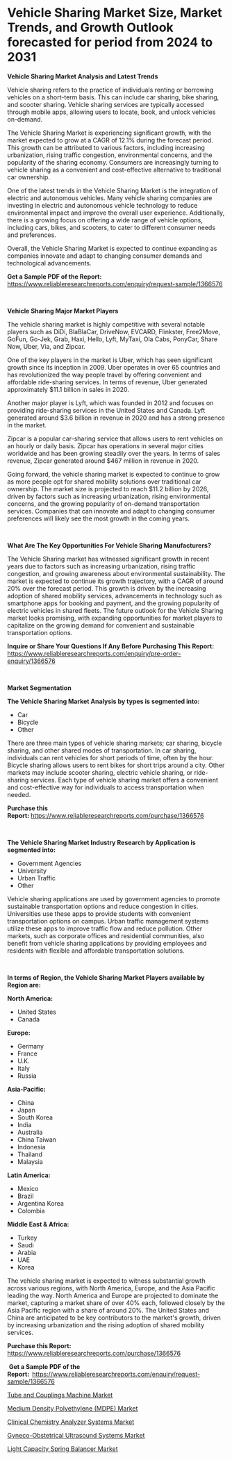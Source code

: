 <p><h1>Vehicle Sharing Market Size, Market Trends, and Growth Outlook forecasted for period from 2024 to 2031</h1></p><p><strong>Vehicle Sharing Market Analysis and Latest Trends</strong></p>
<p><p>Vehicle sharing refers to the practice of individuals renting or borrowing vehicles on a short-term basis. This can include car sharing, bike sharing, and scooter sharing. Vehicle sharing services are typically accessed through mobile apps, allowing users to locate, book, and unlock vehicles on-demand.</p><p>The Vehicle Sharing Market is experiencing significant growth, with the market expected to grow at a CAGR of 12.1% during the forecast period. This growth can be attributed to various factors, including increasing urbanization, rising traffic congestion, environmental concerns, and the popularity of the sharing economy. Consumers are increasingly turning to vehicle sharing as a convenient and cost-effective alternative to traditional car ownership.</p><p>One of the latest trends in the Vehicle Sharing Market is the integration of electric and autonomous vehicles. Many vehicle sharing companies are investing in electric and autonomous vehicle technology to reduce environmental impact and improve the overall user experience. Additionally, there is a growing focus on offering a wide range of vehicle options, including cars, bikes, and scooters, to cater to different consumer needs and preferences.</p><p>Overall, the Vehicle Sharing Market is expected to continue expanding as companies innovate and adapt to changing consumer demands and technological advancements.</p></p>
<p><strong>Get a Sample PDF of the Report:&nbsp;</strong> <a href="https://www.reliableresearchreports.com/enquiry/request-sample/1366576">https://www.reliableresearchreports.com/enquiry/request-sample/1366576</a></p>
<p>&nbsp;</p>
<p><strong>Vehicle Sharing Major Market Players</strong></p>
<p><p>The vehicle sharing market is highly competitive with several notable players such as DiDi, BlaBlaCar, DriveNow, EVCARD, Flinkster, Free2Move, GoFun, Go-Jek, Grab, Haxi, Hello, Lyft, MyTaxi, Ola Cabs, PonyCar, Share Now, Uber, Via, and Zipcar. </p><p>One of the key players in the market is Uber, which has seen significant growth since its inception in 2009. Uber operates in over 65 countries and has revolutionized the way people travel by offering convenient and affordable ride-sharing services. In terms of revenue, Uber generated approximately $11.1 billion in sales in 2020.</p><p>Another major player is Lyft, which was founded in 2012 and focuses on providing ride-sharing services in the United States and Canada. Lyft generated around $3.6 billion in revenue in 2020 and has a strong presence in the market.</p><p>Zipcar is a popular car-sharing service that allows users to rent vehicles on an hourly or daily basis. Zipcar has operations in several major cities worldwide and has been growing steadily over the years. In terms of sales revenue, Zipcar generated around $467 million in revenue in 2020.</p><p>Going forward, the vehicle sharing market is expected to continue to grow as more people opt for shared mobility solutions over traditional car ownership. The market size is projected to reach $11.2 billion by 2026, driven by factors such as increasing urbanization, rising environmental concerns, and the growing popularity of on-demand transportation services. Companies that can innovate and adapt to changing consumer preferences will likely see the most growth in the coming years.</p></p>
<p>&nbsp;</p>
<p><strong>What Are The Key Opportunities For Vehicle Sharing Manufacturers?</strong></p>
<p><p>The Vehicle Sharing market has witnessed significant growth in recent years due to factors such as increasing urbanization, rising traffic congestion, and growing awareness about environmental sustainability. The market is expected to continue its growth trajectory, with a CAGR of around 20% over the forecast period. This growth is driven by the increasing adoption of shared mobility services, advancements in technology such as smartphone apps for booking and payment, and the growing popularity of electric vehicles in shared fleets. The future outlook for the Vehicle Sharing market looks promising, with expanding opportunities for market players to capitalize on the growing demand for convenient and sustainable transportation options.</p></p>
<p><strong>Inquire or Share Your Questions If Any Before Purchasing This Report:</strong> <a href="https://www.reliableresearchreports.com/enquiry/pre-order-enquiry/1366576">https://www.reliableresearchreports.com/enquiry/pre-order-enquiry/1366576</a></p>
<p>&nbsp;</p>
<p><strong>Market Segmentation</strong></p>
<p><strong>The Vehicle Sharing Market Analysis by types is segmented into:</strong></p>
<p><ul><li>Car</li><li>Bicycle</li><li>Other</li></ul></p>
<p><p>There are three main types of vehicle sharing markets; car sharing, bicycle sharing, and other shared modes of transportation. In car sharing, individuals can rent vehicles for short periods of time, often by the hour. Bicycle sharing allows users to rent bikes for short trips around a city. Other markets may include scooter sharing, electric vehicle sharing, or ride-sharing services. Each type of vehicle sharing market offers a convenient and cost-effective way for individuals to access transportation when needed.</p></p>
<p><strong>Purchase this Report:&nbsp;</strong><a href="https://www.reliableresearchreports.com/purchase/1366576">https://www.reliableresearchreports.com/purchase/1366576</a></p>
<p>&nbsp;</p>
<p><strong>The Vehicle Sharing Market Industry Research by Application is segmented into:</strong></p>
<p><ul><li>Government Agencies</li><li>University</li><li>Urban Traffic</li><li>Other</li></ul></p>
<p><p>Vehicle sharing applications are used by government agencies to promote sustainable transportation options and reduce congestion in cities. Universities use these apps to provide students with convenient transportation options on campus. Urban traffic management systems utilize these apps to improve traffic flow and reduce pollution. Other markets, such as corporate offices and residential communities, also benefit from vehicle sharing applications by providing employees and residents with flexible and affordable transportation solutions.</p></p>
<p>&nbsp;</p>
<p><strong>In terms of Region, the Vehicle Sharing Market Players available by Region are:</strong></p>
<p>
    <p> <strong> North America: </strong>
        <ul>
            <li>United States</li>
            <li>Canada</li>
        </ul>
        </p> 
    <p> <strong> Europe: </strong>
        <ul>
            <li>Germany</li>
            <li>France</li>
            <li>U.K.</li>
            <li>Italy</li>
            <li>Russia</li>
        </ul>
        </p> 
    <p> <strong> Asia-Pacific: </strong>
        <ul>
            <li>China</li>
            <li>Japan</li>
            <li>South Korea</li>
            <li>India</li>
            <li>Australia</li>
            <li>China Taiwan</li>
            <li>Indonesia</li>
            <li>Thailand</li>
            <li>Malaysia</li>
        </ul>
        </p> 
    <p> <strong> Latin America: </strong>
        <ul>
            <li>Mexico</li>
            <li>Brazil</li>
            <li>Argentina Korea</li>
            <li>Colombia</li>
        </ul>
        </p> 
    <p> <strong> Middle East & Africa: </strong>
        <ul>
            <li>Turkey</li>
            <li>Saudi</li>
            <li>Arabia</li>
            <li>UAE</li>
            <li>Korea</li>
        </ul>
    </p>
    </p>
<p><p>The vehicle sharing market is expected to witness substantial growth across various regions, with North America, Europe, and the Asia Pacific leading the way. North America and Europe are projected to dominate the market, capturing a market share of over 40% each, followed closely by the Asia Pacific region with a share of around 20%. The United States and China are anticipated to be key contributors to the market's growth, driven by increasing urbanization and the rising adoption of shared mobility services.</p></p>
<p><strong>Purchase this Report: </strong><a href="https://www.reliableresearchreports.com/purchase/1366576">https://www.reliableresearchreports.com/purchase/1366576</a></p>
<p>&nbsp;<strong>Get a Sample PDF of the Report:&nbsp;&nbsp;</strong><a href="https://www.reliableresearchreports.com/enquiry/request-sample/1366576">https://www.reliableresearchreports.com/enquiry/request-sample/1366576</a></p>
<p><strong></strong></p>
<p><p><a href="https://issuu.com/reportprime-2/docs/tube-and-couplings-machine-market-size-2030.pptx">Tube and Couplings Machine Market</a></p><p><a href="https://github.com/nathandecarvalho/Market-Research-Report-List-1/blob/main/medium-density-polyethylene-mdpe-market.md">Medium Density Polyethylene (MDPE) Market</a></p><p><a href="https://github.com/kufem1/Market-Research-Report-List-1/blob/main/clinical-chemistry-analyzer-systems-market.md">Clinical Chemistry Analyzer Systems Market</a></p><p><a href="https://github.com/kosella/Market-Research-Report-List-1/blob/main/gyneco-obstetrical-ultrasound-systems-market.md">Gyneco-Obstetrical Ultrasound Systems Market</a></p><p><a href="https://issuu.com/reportprime-2/docs/light-capacity-spring-balancer-market-size-2030.pp">Light Capacity Spring Balancer Market</a></p></p>